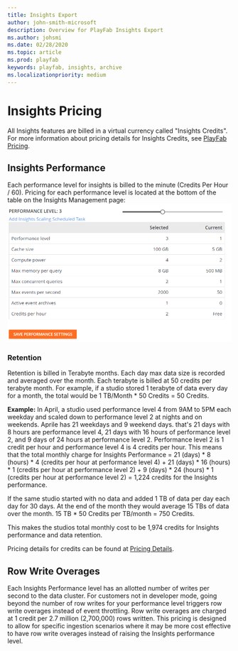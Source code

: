 ```yaml
---
title: Insights Export
author: john-smith-microsoft
description: Overview for PlayFab Insights Export
ms.author: johsmi
ms.date: 02/28/2020
ms.topic: article
ms.prod: playfab
keywords: playfab, insights, archive
ms.localizationpriority: medium
---
```


# Insights Pricing
All Insights features are billed in a virtual currency called "Insights Credits". For more information about pricing details for Insights Credits, see [PlayFab Pricing](http://playfab.com/pricing). 

## Insights Performance
Each performance level for insights is billed to the minute (Credits Per Hour / 60). Pricing for each performance level is located at the bottom of the table on the Insights Management page:
![Insights Slider](media/performance-level2.png)



### Retention
Retention is billed in Terabyte months. Each day max data size is recorded and averaged over the month. Each terabyte is billed at 50 credits per terabyte month. For example, if a studio stored 1 terabyte of data every day for a month, the total would be 1 TB/Month * 50 Credits = 50 Credits.

**Example:**
In April, a studio used performance level 4 from 9AM to 5PM each weekday and scaled down to performance level 2 at nights and on weekends. Aprile has 21 weekdays and 9 weekend days. that's 21 days with 8 hours are performance level 4, 21 days with 16 hours of performance level 2, and 9 days of 24 hours at performance level 2. Performance level 2 is 1 credit per hour and performance level 4 is 4 credits per hour. This means that the total monthly charge for Insights Performance = 21 (days) * 8 (hours) * 4 (credits per hour at performance level 4) + 21 (days) * 16 (hours) * 1 (credits per hour at performance level 2) + 9 (days) * 24 (hours) * 1 (credits per hour at performance level 2) = 1,224 credits for the Insights performance. 

If the same studio started with no data and added 1 TB of data per day each day for 30 days. At the end of the month they would average 15 TBs of data over the month. 15 TB * 50 Credits per TB/month = 750 Credits.

This makes the studios total monthly cost to be 1,974 credits for Insights performance and data retention.

Pricing details for credits can be found at [Pricing Details](http://playfab.com/pricing).

## Row Write Overages   
Each Insights Performance level has an allotted number of writes per second to the data cluster. For customers not in developer mode, going beyond the number of row writes for your performance level triggers row write overages instead of event throttling. Row write overages are charged at 1 credit per 2.7 million (2,700,000) rows written. This pricing is designed to allow for specific ingestion scenarios where it may be more cost effective to have row write overages instead of raising the Insights performance level.  